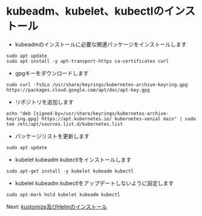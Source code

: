 # kubeadm、kubelet、kubectlのインストール

- kubeadmのインストールに必要な関連パッケージをインストールします

```
sudo apt update
sudo apt install -y apt-transport-https ca-certificates curl
```

- gpgキーをダウンロードします

```
sudo curl -fsSLo /usr/share/keyrings/kubernetes-archive-keyring.gpg https://packages.cloud.google.com/apt/doc/apt-key.gpg
```

- リポジトリを追加します

```
echo "deb [signed-by=/usr/share/keyrings/kubernetes-archive-keyring.gpg] https://apt.kubernetes.io/ kubernetes-xenial main" | sudo tee /etc/apt/sources.list.d/kubernetes.list
```

- パッケージリストを更新します

```
sudo apt update
```

- kubelet kubeadm kubectlをインストールします

```
sudo apt-get install -y kubelet kubeadm kubectl
```

- kubelet kubeadm kubectlをアップデートしないように設定します

```
sudo apt-mark hold kubelet kubeadm kubectl
```

Next: [kustomize及びHelmのインストール](./5-install-kustomize-helm.md)